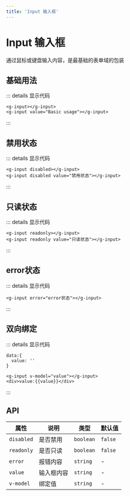 ```yaml
---
title: 'Input 输入框'
---
```

# Input 输入框

通过鼠标或键盘输入内容，是最基础的表单域的包装

## 基础用法

<ClientOnly>
  <input-1></input-1>
</ClientOnly>

::: details 显示代码
```vue
<g-input></g-input>
<g-input value="Basic usage"></g-input>
```
:::

## 禁用状态

<ClientOnly>
  <input-2></input-2>
</ClientOnly>

::: details 显示代码
```vue
<g-input disabled></g-input>
<g-input disabled value="禁用状态"></g-input>
```
:::

## 只读状态

<ClientOnly>
  <input-3></input-3>
</ClientOnly>

::: details 显示代码
```vue
<g-input readonly></g-input>
<g-input readonly value="只读状态"></g-input>
```
:::

## error状态

<ClientOnly>
  <input-4></input-4>
</ClientOnly>

::: details 显示代码
```vue
<g-input error="error状态"></g-input>
```
:::

## 双向绑定

<ClientOnly>
  <input-5></input-5>
</ClientOnly>

::: details 显示代码
```vue
data:{
  value: ''
}

<g-input v-model="value"></g-input>
<div>value:{{value}}</div>
```
:::

## API

|属性| 说明 | 类型 | 默认值 |
|------------|-------|----------|--------|
|`disabled`| 是否禁用 | `boolean`| `false` |
|`readonly`| 是否只读 | `boolean`| `false` |
|`error`| 报错内容 | `string`| - |
|`value`| 输入框内容 | `string`| - |
|`v-model`| 绑定值 | `string`| - |